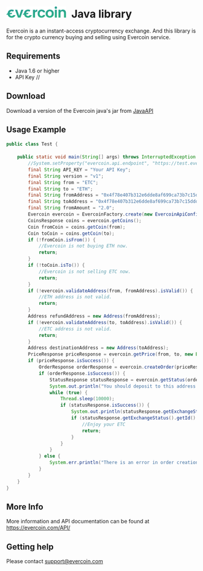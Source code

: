 # <img src="https://raw.githubusercontent.com/Everc0in/JavaAPI/master/evercoin-logo.png" height="30" width="auto" style="margin-right:8px" > Java library

Evercoin is a an instant-access cryptocurrency exchange. And this library is for the crypto currency buying and selling using Evercoin service.

## Requirements
- Java 1.6 or higher
- API Key // 

## Download

Download a version of the Evercoin java's jar from [JavaAPI](https://github.com/Everc0in/Download/raw/master/JavaAPI.jar) 

## Usage Example
```java
public class Test {

    public static void main(String[] args) throws InterruptedException {
        //System.setProperty("evercoin.api.endpoint", "https://test.evercoin.com/");
        final String API_KEY = "Your API Key"; 
        final String version = "v1";
        final String from = "ETC";
        final String to = "ETH";
        final String fromAddress = "0x4f78e407b312e6dde8af699ca73b7c15dddfea42";
        final String toAddress = "0x4f78e407b312e6dde8af699ca73b7c15dddfea42";
        final String fromAmount = "2.0";
        Evercoin evercoin = EvercoinFactory.create(new EvercoinApiConfig(API_KEY, version));
        CoinsResponse coins = evercoin.getCoins();
        Coin fromCoin = coins.getCoin(from);
        Coin toCoin = coins.getCoin(to);
        if (!fromCoin.isFrom()) {
            //Evercoin is not buying ETH now.
            return;
        }
        if (!toCoin.isTo()) {
            //Evercoin is not selling ETC now.
            return;
        }
        if (!evercoin.validateAddress(from, fromAddress).isValid()) {
            //ETH address is not valid.
            return;
        }
        Address refundAddress = new Address(fromAddress);
        if (!evercoin.validateAddress(to, toAddress).isValid()) {
            //ETC address is not valid.
            return;
        }
        Address destinationAddress = new Address(toAddress);
        PriceResponse priceResponse = evercoin.getPrice(from, to, new BigDecimal(fromAmount), null);
        if (priceResponse.isSuccess()) {
            OrderResponse orderResponse = evercoin.createOrder(priceResponse, refundAddress, destinationAddress);
            if (orderResponse.isSuccess()) {
                StatusResponse statusResponse = evercoin.getStatus(orderResponse.getOrderId());
                System.out.println("You should deposit to this address: " + orderResponse.getDepositAddress().getMainAddress());
                while (true) {
                    Thread.sleep(10000);
                    if (statusResponse.isSuccess()) {
                        System.out.println(statusResponse.getExchangeStatus().getText());
                        if (statusResponse.getExchangeStatus().getId() == Status.All_Done.getId()) {
                            //Enjoy your ETC
                            return;
                        }
                    }
                }
            } else {
                System.err.println("There is an error in order creation: " + orderResponse.getError());
            }
        }
    }
}
```
## More Info

More information and API documentation can be found at https://evercoin.com/API/

## Getting help

Please contact support@evercoin.com
